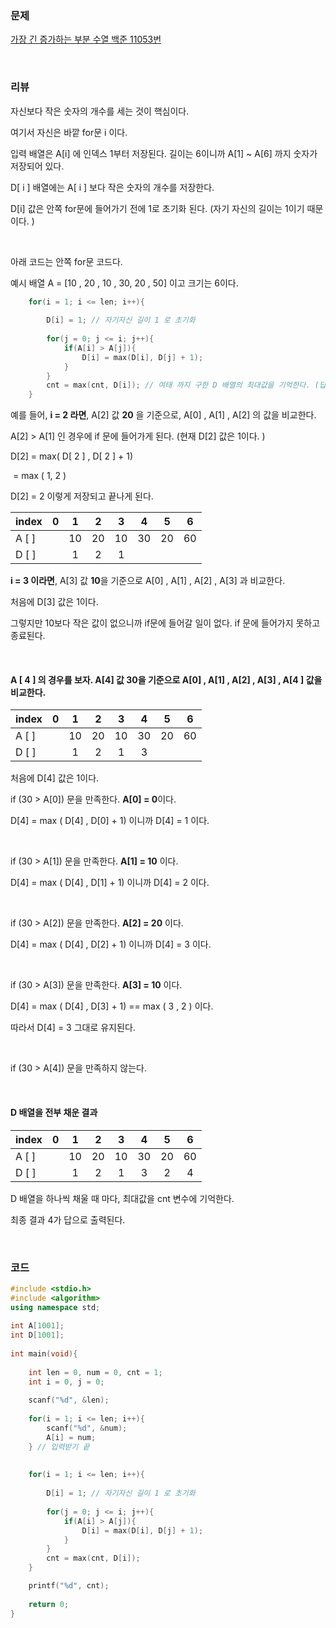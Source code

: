 

### 문제

[가장 긴 증가하는 부분 수열 백준 11053번](https://www.acmicpc.net/problem/11053)

</br>

### 리뷰

 자신보다 작은 숫자의 개수를 세는 것이 핵심이다.

여기서 자신은 바깥 for문 i 이다.

입력 배열은 A[i] 에 인덱스 1부터 저장된다. 길이는 6이니까 A[1] ~ A[6] 까지 숫자가 저장되어 있다. 

D[ i ] 배열에는 A[ i ] 보다 작은 숫자의 개수를 저장한다.  

D[i] 값은 안쪽 for문에 들어가기 전에 1로 초기화 된다. (자기 자신의 길이는 1이기 때문이다. )

</br>

아래 코드는 안쪽 for문 코드다. 

예시 배열 A = [10 , 20 , 10 , 30, 20 , 50] 이고 크기는 6이다. 

```c++
	for(i = 1; i <= len; i++){
	
		D[i] = 1; // 자기자신 길이 1 로 초기화 
		 
		for(j = 0; j <= i; j++){
			if(A[i] > A[j]){
				D[i] = max(D[i], D[j] + 1);
			}
		}
		cnt = max(cnt, D[i]); // 여태 까지 구한 D 배열의 최대값을 기억한다. (답으로 출력)
	} 
```
예를 들어, **i = 2 라면**, A[2] 값 **20** 을 기준으로, A[0] , A[1] , A[2] 의 값을 비교한다. 

A[2] > A[1] 인 경우에 if 문에 들어가게 된다. (현재 D[2] 값은 1이다. )

D[2] = max( D[ 2 ] , D[ 2 ] + 1) 

​	  	= max ( 1, 2 )

D[2] = 2  이렇게 저장되고 끝나게 된다. 

| index |  0   |  1   |  2   |  3   |  4   |  5   |  6   |
| ----- | :--: | :--: | :--: | :--: | :--: | :--: | :--: |
| A [ ] |      |  10  |  20  |  10  |  30  |  20  |  60  |
| D [ ] |      |  1   |  2   |  1   |      |      |      |

**i = 3 이라면**, A[3] 값 **10**을 기준으로  A[0] , A[1] , A[2] , A[3] 과 비교한다. 

처음에  D[3] 값은 1이다.

그렇지만 10보다 작은 값이 없으니까 if문에 들어갈 일이 없다. if 문에 들어가지 못하고 종료된다. 

</br>

#### A [ 4 ] 의 경우를 보자.  **A[4] 값 30을 기준**으로  A[0] , A[1] , A[2] , A[3] , A[4 ] 값을 비교한다. 

| index |  0   |  1   |  2   |  3   |  4   |  5   |  6   |
| ----- | :--: | :--: | :--: | :--: | :--: | :--: | :--: |
| A [ ] |      |  10  |  20  |  10  |  30  |  20  |  60  |
| D [ ] |      |  1   |  2   |  1   |  3   |      |      |

처음에  D[4] 값은 1이다.

 if (30 > A[0]) 문을 만족한다. **A[0] = 0**이다.  

D[4] = max ( D[4] , D[0] + 1) 이니까 D[4] = 1 이다.

</br>

 if (30 > A[1]) 문을 만족한다. **A[1] = 10** 이다. 

D[4] = max ( D[4] , D[1] + 1) 이니까 D[4] = 2 이다.

</br>

 if (30 > A[2]) 문을 만족한다. **A[2] = 20** 이다. 

D[4] = max ( D[4] , D[2] + 1) 이니까 D[4] = 3 이다.

</br>

 if (30 > A[3]) 문을 만족한다. **A[3] = 10** 이다. 

D[4] = max ( D[4] , D[3] + 1)  == max ( 3 , 2 ) 이다. 

따라서 D[4] = 3 그대로 유지된다. 

</br>

 if (30 > A[4]) 문을 만족하지 않는다. 

</br>

#### D 배열을 전부 채운 결과

| index |  0   |  1   |  2   |  3   |  4   |  5   |  6   |
| ----- | :--: | :--: | :--: | :--: | :--: | :--: | :--: |
| A [ ] |      |  10  |  20  |  10  |  30  |  20  |  60  |
| D [ ] |      |  1   |  2   |  1   |  3   |  2   |  4   |

D 배열을 하나씩 채울 때 마다, 최대값을 cnt 변수에 기억한다. 

최종 결과 4가 답으로 출력된다. 

</br>

###  **코드**

```c++
#include <stdio.h>
#include <algorithm>
using namespace std;
 
int A[1001];
int D[1001];
 
int main(void){
 
 	int len = 0, num = 0, cnt = 1;
	int i = 0, j = 0;
 	
 	scanf("%d", &len);
 	
 	for(i = 1; i <= len; i++){
 		scanf("%d", &num);
 		A[i] = num;
	} // 입력받기 끝 
	
 
	for(i = 1; i <= len; i++){
	
		D[i] = 1; // 자기자신 길이 1 로 초기화 
		 
		for(j = 0; j <= i; j++){
			if(A[i] > A[j]){
				D[i] = max(D[i], D[j] + 1);
			}
		}
		cnt = max(cnt, D[i]);
	} 

 	printf("%d", cnt);
	
	return 0;
}
```

